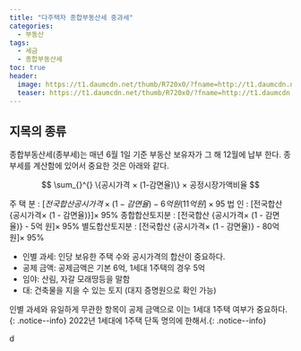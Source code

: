 ```yaml
---
title: "다주택자 종합부동산세 중과세"
categories:
  - 부동산
tags:
  - 세금
  - 종합부동산세
toc: true
header:
  image: https://t1.daumcdn.net/thumb/R720x0/?fname=http://t1.daumcdn.net/brunch/service/user/3xR/image/kAumR8L62A5Va7-63budXTKMkpc.JPG
  teaser: https://t1.daumcdn.net/thumb/R720x0/?fname=http://t1.daumcdn.net/brunch/service/user/3xR/image/kAumR8L62A5Va7-63budXTKMkpc.JPG
---
```



## 지목의 종류

종합부동산세(종부세)는 매년 6월 1일 기준 부동산 보유자가 그 해 12월에 납부 한다. 
종부세를 계산함에 있어서 중요한 것은 아래와 같다. 


$$ \sum_{}^{} \{공시가격 × (1-감면율)\}  × 공정시장가액비율 $$


주 택 분 : $[{전국합산 공시가격× (1 - 감면율)} - 6억 원(11억 원]× 95%$
법 인 : [전국합산 {공시가격× (1 - 감면율)}]× 95%
종합합산토지분 : [전국합산 {공시가격× (1 - 감면율)} - 5억 원]× 95%
별도합산토지분 : [전국합산 {공시가격× (1 - 감면율)} - 80억 원]× 95%


* 인별 과세: 인당 보유한 주택 수와 공시가격의 합산이 중요하다.
* 공제 금액: 공제금액은 기본 6억, 1세대 1주택의 경우 5억
* 임야: 산림, 자갈 모래땅등을 말함
* 대: 건축물을 지을 수 있는 토지 (대지 증명원으로 확인 가능)

인별 과세와 유일하게 무관한 항목이 공제 금액으로 이는 1세대 1주택 여부가 중요하다.{: .notice--info}
2022년 1세대에 1주택 단독 명의에 한해서.{: .notice--info}
  

d 